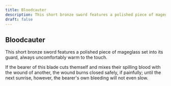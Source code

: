 ```yaml
---
title: Bloodcauter
description: This short bronze sword features a polished piece of mageglass set into its guard, always uncomfortably warm to the touch....
draft: false
---
```


## Bloodcauter

This short bronze sword features a polished piece of mageglass set into its guard, always uncomfortably warm to the touch.

If the bearer of this blade cuts themself and mixes their spilling blood with the wound of another, the wound burns closed safely, if painfully; until the next sunrise, however, the bearer's own bleeding will not even slow.
